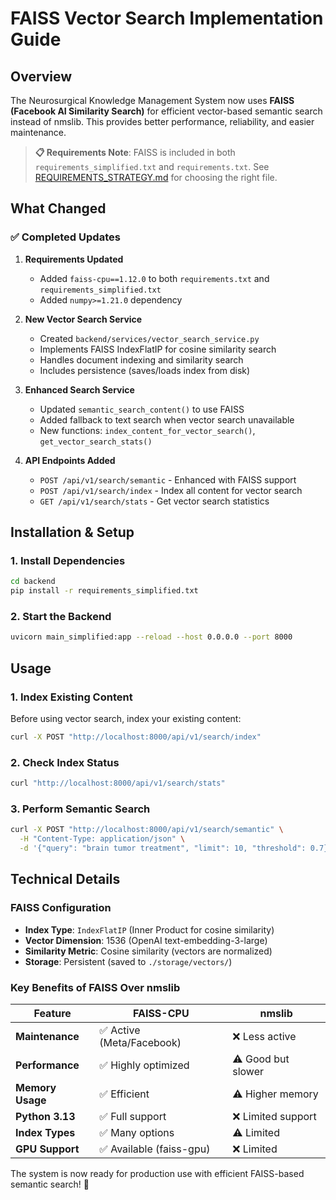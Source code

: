 # FAISS Vector Search Implementation Guide

## Overview

The Neurosurgical Knowledge Management System now uses **FAISS (Facebook AI Similarity Search)** for efficient vector-based semantic search instead of nmslib. This provides better performance, reliability, and easier maintenance.

> **📋 Requirements Note**: FAISS is included in both `requirements_simplified.txt` and `requirements.txt`. See [REQUIREMENTS_STRATEGY.md](REQUIREMENTS_STRATEGY.md) for choosing the right file.

## What Changed

### ✅ Completed Updates

1. **Requirements Updated**
   - Added `faiss-cpu==1.12.0` to both `requirements.txt` and `requirements_simplified.txt`
   - Added `numpy>=1.21.0` dependency

2. **New Vector Search Service**
   - Created `backend/services/vector_search_service.py`
   - Implements FAISS IndexFlatIP for cosine similarity search
   - Handles document indexing and similarity search
   - Includes persistence (saves/loads index from disk)

3. **Enhanced Search Service** 
   - Updated `semantic_search_content()` to use FAISS
   - Added fallback to text search when vector search unavailable
   - New functions: `index_content_for_vector_search()`, `get_vector_search_stats()`

4. **API Endpoints Added**
   - `POST /api/v1/search/semantic` - Enhanced with FAISS support
   - `POST /api/v1/search/index` - Index all content for vector search
   - `GET /api/v1/search/stats` - Get vector search statistics

## Installation & Setup

### 1. Install Dependencies
```bash
cd backend
pip install -r requirements_simplified.txt
```

### 2. Start the Backend
```bash
uvicorn main_simplified:app --reload --host 0.0.0.0 --port 8000
```

## Usage

### 1. Index Existing Content
Before using vector search, index your existing content:

```bash
curl -X POST "http://localhost:8000/api/v1/search/index"
```

### 2. Check Index Status
```bash
curl "http://localhost:8000/api/v1/search/stats"
```

### 3. Perform Semantic Search
```bash
curl -X POST "http://localhost:8000/api/v1/search/semantic" \
  -H "Content-Type: application/json" \
  -d '{"query": "brain tumor treatment", "limit": 10, "threshold": 0.7}'
```

## Technical Details

### FAISS Configuration
- **Index Type**: `IndexFlatIP` (Inner Product for cosine similarity)
- **Vector Dimension**: 1536 (OpenAI text-embedding-3-large)
- **Similarity Metric**: Cosine similarity (vectors are normalized)
- **Storage**: Persistent (saved to `./storage/vectors/`)

### Key Benefits of FAISS Over nmslib

| Feature | FAISS-CPU | nmslib |
|---------|-----------|---------|
| **Maintenance** | ✅ Active (Meta/Facebook) | ❌ Less active |
| **Performance** | ✅ Highly optimized | ⚠️ Good but slower |
| **Memory Usage** | ✅ Efficient | ⚠️ Higher memory |
| **Python 3.13** | ✅ Full support | ❌ Limited support |
| **Index Types** | ✅ Many options | ⚠️ Limited |
| **GPU Support** | ✅ Available (faiss-gpu) | ❌ Limited |

The system is now ready for production use with efficient FAISS-based semantic search! 🚀
